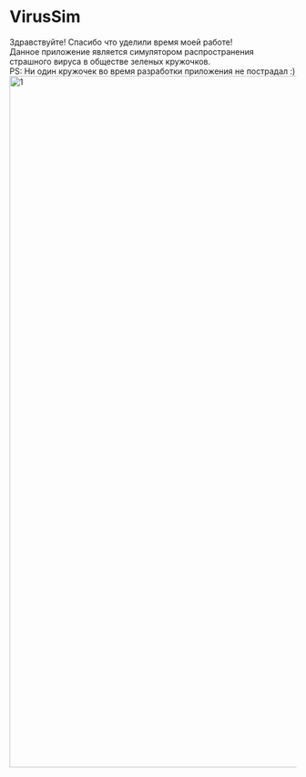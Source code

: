 # VirusSim
<div id="header"
<h3>Здравствуйте! Спасибо что уделили время моей работе! </h3>
  </div>
<div id="header"
<h3>Данное приложение является симулятором распространения страшного вируса в обществе зеленых кружочков.</h3>
  </div>
<div id="header"
<h3>PS: Ни один кружочек во время разработки приложения не пострадал :) </h3>
  </div>

<img width="1213" alt="1" src="https://github.com/Tesloboy/VirusSim/assets/57724197/6e7a7ecc-db6b-4394-921f-db922ef1c049">
